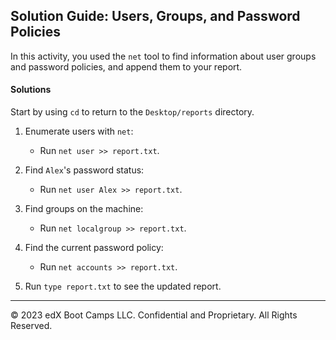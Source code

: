 ## Solution Guide: Users, Groups, and Password Policies

In this activity, you used the `net` tool to find information about user groups and password policies, and append them to your report.

#### Solutions

Start by using `cd` to return to the `Desktop/reports` directory.

1.  Enumerate users with `net`:

    - Run `net user >> report.txt`.

2. Find `Alex`'s password status:

    - Run `net user Alex >> report.txt`.

3. Find groups on the machine:

    - Run `net localgroup >> report.txt`.

4. Find the current password policy:

    - Run `net accounts >> report.txt`.

5. Run `type report.txt` to see the updated report.

----

© 2023 edX Boot Camps LLC. Confidential and Proprietary. All Rights Reserved.
